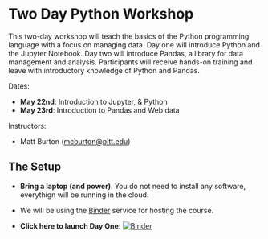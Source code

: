 # Two Day Python Workshop

This two-day workshop will teach the basics of the Python programming language with a focus on managing data. Day one will introduce Python and the Jupyter Notebook. Day two will introduce Pandas, a library for data management and analysis. Participants will receive hands-on training and leave with introductory knowledge of Python and Pandas.

Dates:
- **May 22nd**: Introduction to Jupyter, & Python
- **May 23rd**: Introduction to Pandas and Web data


Instructors:

- Matt Burton (mcburton@pitt.edu)


## The Setup

* **Bring a laptop (and power)**. You do not need to install any software, everythign will be running in the cloud.
* We will be using the [Binder](https://mybinder.org/) service for hosting the course.

* **Click here to launch Day One**: [![Binder](https://mybinder.org/badge.svg)](https://github.com/mcburton/lc-python-training)



